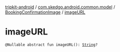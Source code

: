 [tripkit-android](../../index.md) / [com.skedgo.android.common.model](../index.md) / [BookingConfirmationImage](index.md) / [imageURL](./image-u-r-l.md)

# imageURL

`@Nullable abstract fun imageURL(): `[`String`](https://kotlinlang.org/api/latest/jvm/stdlib/kotlin/-string/index.html)`?`